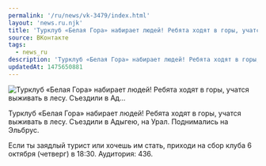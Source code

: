 ```yaml
---
permalink: '/ru/news/vk-3479/index.html'
layout: 'news.ru.njk'
title: 'Турклуб «Белая Гора» набирает людей! Ребята ходят в горы, учатся выживать в лесу. Съездили в Ад'
source: ВКонтакте
tags:
  - news_ru
description: 'Турклуб «Белая Гора» набирает людей! Ребята ходят в горы, учатся выживать в лесу. Съездили в Ад…'
updatedAt: 1475650881
---
```

![Турклуб «Белая Гора» набирает людей! Ребята ходят в горы, учатся выживать в лесу. Съездили в Ад…](https://sun9-6.userapi.com/impf/c637216/v637216484/134f4/gituACBJXbw.jpg?size=1280x853&quality=96&sign=69a8885cd68968fe6b7584e0df332082&c_uniq_tag=VKH-BilyKjaC2kJX9gq4pDqUorOos80GDdk1ARVcp1k&type=album)

Турклуб «Белая Гора» набирает людей! Ребята ходят в горы, учатся выживать в лесу. Съездили в Адыгею, на Урал. Поднимались на Эльбрус.

Если ты заядлый турист или хочешь им стать, приходи на сбор клуба 6 октября (четверг) в 18:30. Аудитория: 436.
